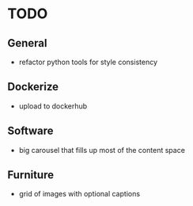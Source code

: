# TODO

## General

- refactor python tools for style consistency

## Dockerize

- upload to dockerhub

## Software

- big carousel that fills up most of the content space

## Furniture

- grid of images with optional captions
